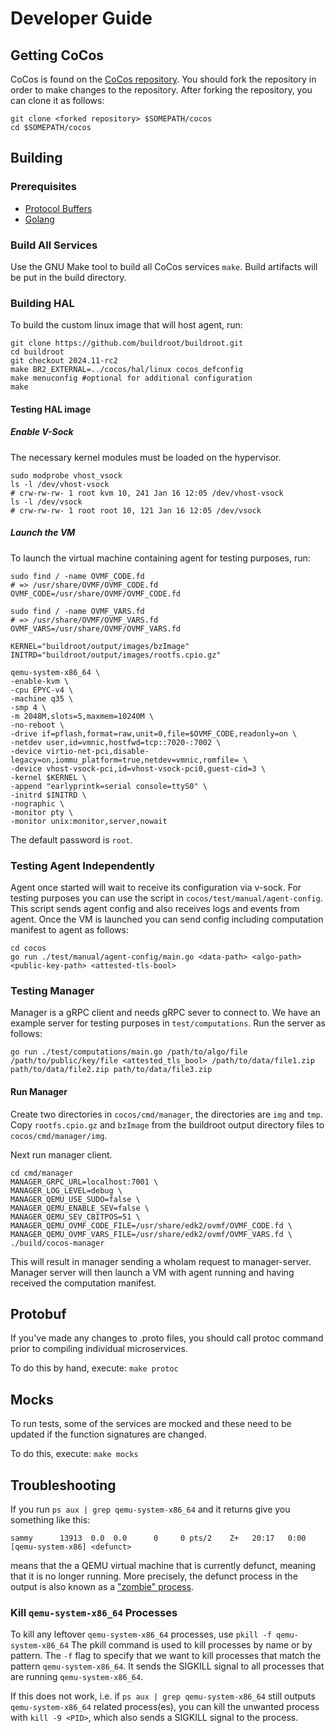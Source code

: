 # Developer Guide

## Getting CoCos

CoCos is found on the [CoCos repository](https://github.com/ultravioletrs/cocos). You should fork the repository in order to make changes to the repository. After forking the repository, you can clone it as follows:

```shell
git clone <forked repository> $SOMEPATH/cocos
cd $SOMEPATH/cocos
```

## Building

### Prerequisites

- [Protocol Buffers](https://grpc.io/docs/languages/go/quickstart/)
- [Golang](https://go.dev/doc/install)

### Build All Services

Use the GNU Make tool to build all CoCos services `make`. Build artifacts will be put in the build directory.

### Building HAL

To build the custom linux image that will host agent, run:

```shell
git clone https://github.com/buildroot/buildroot.git
cd buildroot
git checkout 2024.11-rc2 
make BR2_EXTERNAL=../cocos/hal/linux cocos_defconfig
make menuconfig #optional for additional configuration
make
```

#### Testing HAL image

##### Enable V-Sock

The necessary kernel modules must be loaded on the hypervisor.

```shell
sudo modprobe vhost_vsock
ls -l /dev/vhost-vsock
# crw-rw-rw- 1 root kvm 10, 241 Jan 16 12:05 /dev/vhost-vsock
ls -l /dev/vsock
# crw-rw-rw- 1 root root 10, 121 Jan 16 12:05 /dev/vsock
```

##### Launch the VM

To launch the virtual machine containing agent for testing purposes, run:

```shell
sudo find / -name OVMF_CODE.fd
# => /usr/share/OVMF/OVMF_CODE.fd
OVMF_CODE=/usr/share/OVMF/OVMF_CODE.fd

sudo find / -name OVMF_VARS.fd
# => /usr/share/OVMF/OVMF_VARS.fd
OVMF_VARS=/usr/share/OVMF/OVMF_VARS.fd

KERNEL="buildroot/output/images/bzImage"
INITRD="buildroot/output/images/rootfs.cpio.gz"

qemu-system-x86_64 \
-enable-kvm \
-cpu EPYC-v4 \
-machine q35 \
-smp 4 \
-m 2048M,slots=5,maxmem=10240M \
-no-reboot \
-drive if=pflash,format=raw,unit=0,file=$OVMF_CODE,readonly=on \
-netdev user,id=vmnic,hostfwd=tcp::7020-:7002 \
-device virtio-net-pci,disable-legacy=on,iommu_platform=true,netdev=vmnic,romfile= \
-device vhost-vsock-pci,id=vhost-vsock-pci0,guest-cid=3 \
-kernel $KERNEL \
-append "earlyprintk=serial console=ttyS0" \
-initrd $INITRD \
-nographic \
-monitor pty \
-monitor unix:monitor,server,nowait
```

The default password is `root`.

### Testing Agent Independently

Agent once started will wait to receive its configuration via v-sock. For testing purposes you can use the script in `cocos/test/manual/agent-config`. This script sends agent config and also receives logs and events from agent. Once the VM is launched you can send config including computation manifest to agent as follows:

```shell
cd cocos
go run ./test/manual/agent-config/main.go <data-path> <algo-path> <public-key-path> <attested-tls-bool>
```

### Testing Manager

Manager is a gRPC client and needs gRPC sever to connect to. We have an example server for testing purposes in `test/computations`. Run the server as follows:

```shell
go run ./test/computations/main.go /path/to/algo/file /path/to/public/key/file <attested_tls_bool> /path/to/data/file1.zip path/to/data/file2.zip path/to/data/file3.zip
```

#### Run Manager

Create two directories in `cocos/cmd/manager`, the directories are `img` and `tmp`.
Copy `rootfs.cpio.gz` and `bzImage` from the buildroot output directory files to `cocos/cmd/manager/img`.

Next run manager client.

```shell
cd cmd/manager
MANAGER_GRPC_URL=localhost:7001 \
MANAGER_LOG_LEVEL=debug \
MANAGER_QEMU_USE_SUDO=false \
MANAGER_QEMU_ENABLE_SEV=false \
MANAGER_QEMU_SEV_CBITPOS=51 \
MANAGER_QEMU_OVMF_CODE_FILE=/usr/share/edk2/ovmf/OVMF_CODE.fd \
MANAGER_QEMU_OVMF_VARS_FILE=/usr/share/edk2/ovmf/OVMF_VARS.fd \
./build/cocos-manager
```

This will result in manager sending a whoIam request to manager-server. Manager server will then launch a VM with agent running and having received the computation manifest.

## Protobuf

If you've made any changes to .proto files, you should call protoc command prior to compiling individual microservices.

To do this by hand, execute:
`make protoc`

## Mocks

To run tests, some of the services are mocked and these need to be updated if the function signatures are changed.

To do this, execute:
`make mocks`

## Troubleshooting

If you run `ps aux | grep qemu-system-x86_64` and it returns give you something like this:

```shell
sammy      13913  0.0  0.0      0     0 pts/2    Z+   20:17   0:00 [qemu-system-x86] <defunct>
```

means that the a QEMU virtual machine that is currently defunct, meaning that it is no longer running. More precisely, the defunct process in the output is also known as a ["zombie" process](https://en.wikipedia.org/wiki/Zombie_process).

### Kill `qemu-system-x86_64` Processes

To kill any leftover `qemu-system-x86_64` processes, use
`pkill -f qemu-system-x86_64`
The pkill command is used to kill processes by name or by pattern. The `-f` flag to specify that we want to kill processes that match the pattern `qemu-system-x86_64`. It sends the SIGKILL signal to all processes that are running `qemu-system-x86_64`.

If this does not work, i.e. if `ps aux | grep qemu-system-x86_64` still outputs `qemu-system-x86_64` related process(es), you can kill the unwanted process with `kill -9 <PID>`, which also sends a SIGKILL signal to the process.
